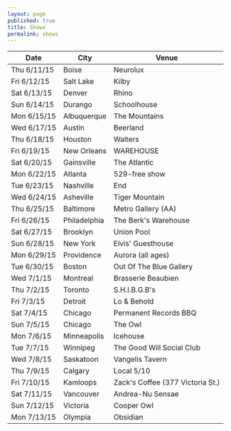 ```yaml
---
layout: page
published: true
title: Shows
permalink: shows
---
```




| Date        | City         | Venue                            |
|-------------|--------------|----------------------------------|
| Thu 6/11/15 | Boise        | Neurolux                         |
| Fri 6/12/15 | Salt Lake    | Kilby                            |
| Sat 6/13/15 | Denver       | Rhino                            |
| Sun 6/14/15 | Durango      | Schoolhouse                      |
| Mon 6/15/15 | Albuquerque  | The Mountains                    |
| Wed 6/17/15 | Austin       | Beerland                         |
| Thu 6/18/15 | Houston      | Walters                          |
| Fri 6/19/15 | New Orleans  | WAREHOUSE                        |
| Sat 6/20/15 | Gainsville   | The Atlantic                     |
| Mon 6/22/15 | Atlanta      | 529-free show                    |
| Tue 6/23/15 | Nashville    | End                              |
| Wed 6/24/15 | Asheville    | Tiger Mountain                   |
| Thu 6/25/15 | Baltimore    | Metro Gallery (AA)               |
| Fri 6/26/15 | Philadelphia | The Berk's Warehouse             |
| Sat 6/27/15 | Brooklyn     | Union Pool                       |
| Sun 6/28/15 | New York     | Elvis' Guesthouse                |
| Mon 6/29/15 | Providence   | Aurora (all ages)                |
| Tue 6/30/15 | Boston       | Out Of The Blue Gallery          |
| Wed 7/1/15  | Montreal     | Brasserie Beaubien               |
| Thu 7/2/15  | Toronto      | S.H.I.B.G.B's                    |
| Fri 7/3/15  | Detroit      | Lo & Behold                      |
| Sat 7/4/15  | Chicago      | Permanent Records BBQ            |
| Sun 7/5/15  | Chicago      | The Owl                          |
| Mon 7/6/15  | Minneapolis  | Icehouse                         |
| Tue 7/7/15  | Winnipeg     | The Good Will Social Club        |
| Wed 7/8/15  | Saskatoon    | Vangelis Tavern                  |
| Thu 7/9/15  | Calgary      | Local 5/10                       |
| Fri 7/10/15 | Kamloops     | Zack's Coffee (377 Victoria St.) |
| Sat 7/11/15 | Vancouver    | Andrea-Nu Sensae                 |
| Sun 7/12/15 | Victoria     | Cooper Owl                       |
| Mon 7/13/15 | Olympia      | Obsidian                         |

